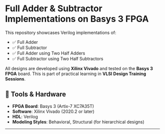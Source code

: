 # Full Adder & Subtractor Implementations on Basys 3 FPGA

This repository showcases Verilog implementations of:
- ✅ Full Adder  
- ✅ Full Subtractor  
- ✅ Full Adder using Two Half Adders  
- ✅ Full Subtractor using Two Half Subtractors  

All designs are developed using **Xilinx Vivado** and tested on the **Basys 3 FPGA** board. This is part of practical learning in **VLSI Design Training Sessions**.

## 🔧 Tools & Hardware

- **FPGA Board**: Basys 3 (Artix-7 XC7A35T)
- **Software**: Xilinx Vivado (2020.2 or later)
- **HDL**: Verilog
- **Modeling Styles**: Behavioral, Structural (for hierarchical designs)

---
